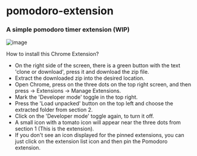 # pomodoro-extension
### A simple pomodoro timer extension (WIP)

![image](https://github.com/Yaronglp/pomodoro-extension/assets/10623307/9bd57e25-1690-4fca-b246-cfa8cecde8e6)


How to install this Chrome Extension?

* On the right side of the screen, there is a green button with the text 'clone or download', press it and download the zip file.
* Extract the downloaded zip into the desired location.
* Open Chrome, press on the three dots on the top right screen, and then press -> Extensions -> Manage Extensions.
* Mark the 'Developer mode' toggle in the top right.
* Press the 'Load unpacked' button on the top left and choose the extracted folder from section 2.
* Click on the 'Developer mode' toggle again, to turn it off.
* A small icon with a tomato icon will appear near the three dots from section 1 (This is the extension).
* If you don't see an icon displayed for the pinned extensions, you can just click on the extension list icon and then pin the Pomodoro extension.

